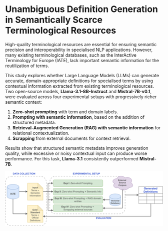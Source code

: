 # Unambiguous Definition Generation in Semantically Scarce Terminological Resources

High-quality terminological resources are essential for ensuring semantic precision and interoperability in specialised NLP applications. However, many existing terminological databases, such as the InterActive Terminology for Europe (IATE), lack important semantic information for the reutilization of terms.  

This study explores whether Large Language Models (LLMs) can generate accurate, domain-appropriate definitions for specialised terms by using contextual information extracted from existing terminological resources. Two open-source models, **Llama-3.1-8B-Instruct** and **Mistral-7B-v0.1**, were evaluated across four experimental setups with progressively richer semantic context:  
1. **Zero-shot prompting** with term and domain labels.  
2. **Prompting with semantic information**, based on the addition of structured metadata.
3. **Retrieval-Augmented Generation (RAG) with semantic information** for relational contextualization. 
4. **Scrapping** from external documents for context retrieval.

Results show that structured semantic metadata improves generation quality, while excessive or noisy contextual input can produce worse performance. For this task, **Llama-3.1** consistently outperformed **Mistral-7B**.  


![Pipeline Diagram](https://github.com/luxxiferr/definitions_terminology_llm/blob/main/img/pipeline.drawio.svg?raw=true)
